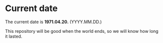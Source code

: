 # Current date

The current date is **1971.04.20.** (YYYY.MM.DD.)

This repository will be good when the world ends, so we will know how long it lasted.